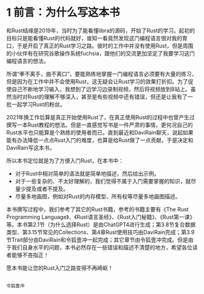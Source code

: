 # 1 前言：为什么写这本书

和Rust结缘是2019年，当时为了能看懂libra的源码，开始了Rust的学习。起初的目标只是能看懂Rust的代码就好，谁知一看竟然发现这门编程语言很对我的胃口，于是开启了真正的Rust学习之路。彼时的工作中并没有使用Rust，但是周围的小伙伴有在研究谷歌操作系统fuchsia，跟他们的交流更加坚定了我要学习这门编程语言的想法。

所谓“拳不离手，曲不离口”，要能熟练地掌握一门编程语言必须要有大量的练习，但是因为在工作中并不会使用Rust，这无疑会让Rust学习的效果打折扣。为了促使自己不断地学习输入，我想到了边学习边录制视频，然后将视频放到B站上。虽然当时对Rust的理解不够深入，甚至是有些视频中还有错误，但还是让我有了一批一起学习Rust的粉丝。

2021年换工作后算是真正开始使用Rust了，在真正使用Rust的过程中也曾产生过撰写一本Rust教程的想法。但是一直感觉写书是一件严肃的事情，更何况自己的Rust水平也只能算是个熟练的使用者而已。直到最近和DaviRain聊天，说起如果能有办法降低一点点Rust入门的难度，也算是给Rust做了一点贡献，于是决定和DaviRain写这本书。

所以本书定位就是为了方便入门Rust，在本书中：
- 对于Rust中相对简单的语法就是简单地描述，然后给出示例。
- 对于一些复杂的、不太好理解的，我们觉得不属于入门需要掌握的知识，就尽量少提及或者不提及。
- 尽量多地画图，例如对Rust的内存模型、所有权等尽量多地画图描述。

本书撰写过程中，我们参考了其它的Rust书籍，参考的书籍主要有《The Rust Programming Language》、《Rust语言圣经》、《Rust入门秘籍》、《Rust第一课》等。本书第2.1节（为什么选择Rust）是由ChatGPT4进行生成；第3.8节复合数据类型、第3.15节常见的Collections、第4章Rust使用技巧由DaviRain完成；第3.9节Trait部分由DaviRain和令狐壹冲一起完成；其它章节由令狐壹冲完成。但是由于我们自身水平的问题，本书必然存在一些错误和描述不清楚的地方，希望各位读者能够不吝指正！

愿本书能让您的Rust入门之路变得不再崎岖！



                                                                                令狐壹冲
